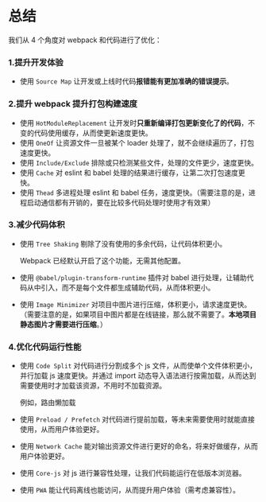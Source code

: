 # 总结

我们从 4 个角度对 webpack 和代码进行了优化：

### 1.提升开发体验

- 使用 `Source Map` 让开发或上线时代码**报错能有更加准确的错误提示**。

### 2.提升 webpack 提升打包构建速度

- 使用 `HotModuleReplacement` 让开发时**只重新编译打包更新变化了的代码**，不变的代码使用缓存，从而使更新速度更快。
- 使用 `OneOf` 让资源文件一旦被某个 loader 处理了，就不会继续遍历了，打包速度更快。
- 使用 `Include/Exclude` 排除或只检测某些文件，处理的文件更少，速度更快。
- 使用 `Cache` 对 eslint 和 babel 处理的结果进行缓存，让第二次打包速度更快。
- 使用 `Thead` 多进程处理 eslint 和 babel 任务，速度更快。（需要注意的是，进程启动通信都有开销的，要在比较多代码处理时使用才有效果）

### 3.减少代码体积

- 使用 `Tree Shaking` 剔除了没有使用的多余代码，让代码体积更小。

  Webpack 已经默认开启了这个功能，无需其他配置。

- 使用 `@babel/plugin-transform-runtime` 插件对 babel 进行处理，让辅助代码从中引入，而不是每个文件都生成辅助代码，从而体积更小。

- 使用 `Image Minimizer` 对项目中图片进行压缩，体积更小，请求速度更快。（需要注意的是，如果项目中图片都是在线链接，那么就不需要了。**本地项目静态图片才需要进行压缩**。）

### 4.优化代码运行性能

- 使用 `Code Split` 对代码进行分割成多个 js 文件，从而使单个文件体积更小，并行加载 js 速度更快。并通过 import 动态导入语法进行按需加载，从而达到需要使用时才加载该资源，不用时不加载资源。

  例如，路由懒加载

- 使用 `Preload / Prefetch` 对代码进行提前加载，等未来需要使用时就能直接使用，从而用户体验更好。

- 使用 `Network Cache` 能对输出资源文件进行更好的命名，将来好做缓存，从而用户体验更好。

- 使用 `Core-js` 对 js 进行兼容性处理，让我们代码能运行在低版本浏览器。

- 使用 `PWA` 能让代码离线也能访问，从而提升用户体验（需考虑兼容性）。
